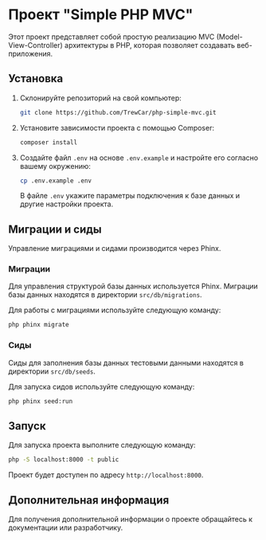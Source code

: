 # Проект "Simple PHP MVC"

Этот проект представляет собой простую реализацию MVC (Model-View-Controller) архитектуры в PHP, которая позволяет создавать веб-приложения.

## Установка

1. Склонируйте репозиторий на свой компьютер:

    ```bash
    git clone https://github.com/TrewCar/php-simple-mvc.git
    ```

2. Установите зависимости проекта с помощью Composer:

    ```bash
    composer install
    ```

3. Создайте файл `.env` на основе `.env.example` и настройте его согласно вашему окружению:

    ```bash
    cp .env.example .env
    ```

    В файле `.env` укажите параметры подключения к базе данных и другие настройки проекта.

## Миграции и сиды

Управление миграциями и сидами производится через Phinx.

### Миграции

Для управления структурой базы данных используется Phinx. Миграции базы данных находятся в директории `src/db/migrations`.

Для работы с миграциями используйте следующую команду:

```bash
php phinx migrate
```

### Сиды

Сиды для заполнения базы данных тестовыми данными находятся в директории `src/db/seeds`.

Для запуска сидов используйте следующую команду:

```bash
php phinx seed:run
```

## Запуск

Для запуска проекта выполните следующую команду:

```bash
php -S localhost:8000 -t public
```

Проект будет доступен по адресу `http://localhost:8000`.

## Дополнительная информация

Для получения дополнительной информации о проекте обращайтесь к документации или разработчику.
